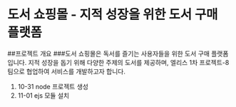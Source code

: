 # 도서 쇼핑몰 - 지적 성장을 위한 도서 구매 플랫폼
##프로젝트 개요
###도서 쇼핑몰은 독서를 즐기는 사용자들을 위한 도서 구매 플랫폼입니다. 지적 성장을 돕기 위해 다양한 주제의 도서를 제공하며, 엘리스 1차 프로젝트-8팀으로 협업하여 서비스를 개발하고자 합니다.
1. 10-31 node 프로젝트 생성
2. 11-01 ejs 모듈 설치
